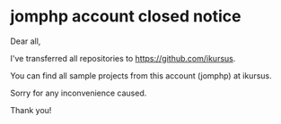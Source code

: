 # jomphp account closed notice
Dear all,

I've transferred all repositories to https://github.com/ikursus.

You can find all sample projects from this account (jomphp) at ikursus.

Sorry for any inconvenience caused.

Thank you!
